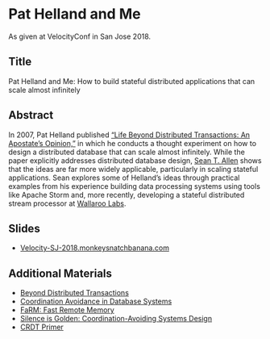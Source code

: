 # Pat Helland and Me

As given at VelocityConf in San Jose 2018.

## Title

Pat Helland and Me: How to build stateful distributed applications that can scale almost infinitely

## Abstract

In 2007, Pat Helland published [“Life Beyond Distributed Transactions: An Apostate’s Opinion,”](https://queue.acm.org/detail.cfm?id=3025012) in which he conducts a thought experiment on how to design a distributed database that can scale almost infinitely. While the paper explicitly addresses distributed database design, [Sean T. Allen](https://www.monkeysnatchbanana.com/) shows that the ideas are far more widely applicable, particularly in scaling stateful applications. Sean explores some of Helland’s ideas through practical examples from his experience building data processing systems using tools like Apache Storm and, more recently, developing a stateful distributed stream processor at [Wallaroo Labs](https://www.wallaroolabs.com/).

## Slides

* [Velocity-SJ-2018.monkeysnatchbanana.com](https://Velocity-SJ-2018.monkeysnatchbanana.com)

## Additional Materials

* [Beyond Distributed Transactions](https://queue.acm.org/detail.cfm?id=3025012)
* [Coordination Avoidance in Database Systems](http://www.vldb.org/pvldb/vol8/p185-bailis.pdf)
* [FaRM: Fast Remote Memory](https://www.usenix.org/system/files/conference/nsdi14/nsdi14-paper-dragojevic.pdf)
* [Silence is Golden: Coordination-Avoiding Systems Design](https://www.youtube.com/watch?v=EYJnWttrC9k)
* [CRDT Primer](http://jtfmumm.com/blog/2015/11/17/crdt-primer-1-defanging-order-theory/)
